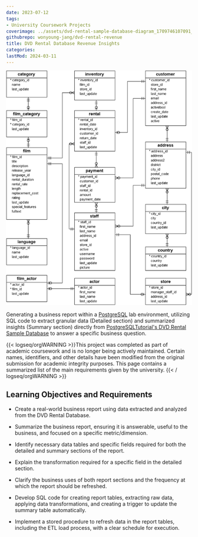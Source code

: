 ```yaml
---
date: 2023-07-12
tags:
- University Coursework Projects
coverimage: ../assets/dvd-rental-sample-database-diagram_1709746107091_0.png
githubrepo: wonyoung-jang/dvd-rental-revenue
title: DVD Rental Database Revenue Insights
categories:
lastMod: 2024-03-11
---
```

![dvd-rental-sample-database-diagram.png](/assets/dvd-rental-sample-database-diagram_1709746107091_0.png)

Generating a business report within a [PostgreSQL](https://www.postgresql.org/) lab environment, utilizing SQL code to extract granular data (Detailed section) and summarized insights (Summary section) directly from [PostgreSQLTutorial's DVD Rental Sample Database](https://www.postgresqltutorial.com/postgresql-getting-started/postgresql-sample-database/) to answer a specific business question.

{{< logseq/orgWARNING >}}This project was completed as part of academic coursework and is no longer being actively maintained. Certain names, identifiers, and other details have been modified from the original submission for academic integrity purposes. This page contains a summarized list of the main requirements given by the university.
{{< / logseq/orgWARNING >}}

## Learning Objectives and Requirements

  + Create a real-world business report using data extracted and analyzed from the DVD Rental Database.

  + Summarize the business report, ensuring it is answerable, useful to the business, and focused on a specific metric/dimension.

  + Identify necessary data tables and specific fields required for both the detailed and summary sections of the report.

  + Explain the transformation required for a specific field in the detailed section.

  + Clarify the business uses of both report sections and the frequency at which the report should be refreshed.

  + Develop SQL code for creating report tables, extracting raw data, applying data transformations, and creating a trigger to update the summary table automatically.

  + Implement a stored procedure to refresh data in the report tables, including the ETL load process, with a clear schedule for execution.
